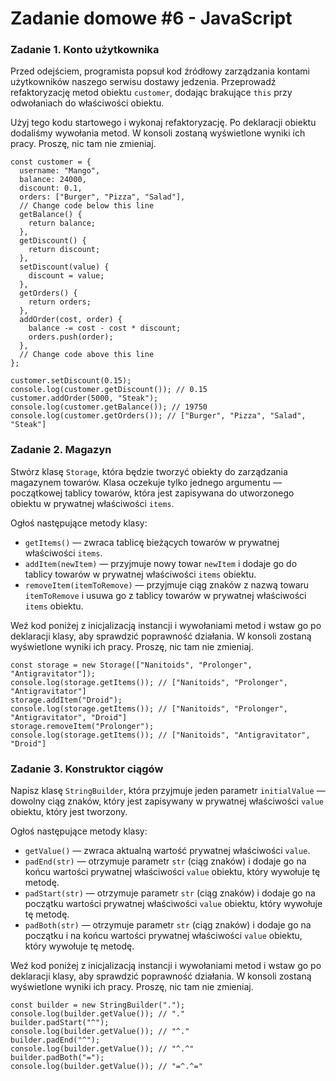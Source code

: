 # Zadanie domowe #6 - JavaScript

### Zadanie 1. Konto użytkownika

Przed odejściem, programista popsuł kod źródłowy zarządzania kontami użytkowników naszego serwisu dostawy jedzenia. Przeprowadź refaktoryzację metod obiektu `customer`, dodając brakujące `this` przy odwołaniach do właściwości obiektu.


Użyj tego kodu startowego i wykonaj refaktoryzację. Po deklaracji obiektu dodaliśmy wywołania metod. W konsoli zostaną wyświetlone wyniki ich pracy. Proszę, nic tam nie zmieniaj.
```
const customer = {
  username: "Mango",
  balance: 24000,
  discount: 0.1,
  orders: ["Burger", "Pizza", "Salad"],
  // Change code below this line
  getBalance() {
    return balance;
  },
  getDiscount() {
    return discount;
  },
  setDiscount(value) {
    discount = value;
  },
  getOrders() {
    return orders;
  },
  addOrder(cost, order) {
    balance -= cost - cost * discount;
    orders.push(order);
  },
  // Change code above this line
};

customer.setDiscount(0.15);
console.log(customer.getDiscount()); // 0.15
customer.addOrder(5000, "Steak");
console.log(customer.getBalance()); // 19750
console.log(customer.getOrders()); // ["Burger", "Pizza", "Salad", "Steak"]
```

### Zadanie 2. Magazyn

Stwórz klasę `Storage`, która będzie tworzyć obiekty do zarządzania magazynem towarów. Klasa oczekuje tylko jednego argumentu — początkowej tablicy towarów, która jest zapisywana do utworzonego obiektu w prywatnej właściwości `items`.



Ogłoś następujące metody klasy:

* `getItems()` — zwraca tablicę bieżących towarów w prywatnej właściwości `items`.
* `addItem(newItem)` — przyjmuje nowy towar `newItem` i dodaje go do tablicy towarów w prywatnej właściwości `items` obiektu.
* `removeItem(itemToRemove)` — przyjmuje ciąg znaków z nazwą towaru `itemToRemove` i usuwa go z tablicy towarów w prywatnej właściwości `items` obiektu.


Weź kod poniżej z inicjalizacją instancji i wywołaniami metod i wstaw go po deklaracji klasy, aby sprawdzić poprawność działania. W konsoli zostaną wyświetlone wyniki ich pracy. Proszę, nic tam nie zmieniaj.
```
const storage = new Storage(["Nanitoids", "Prolonger", "Antigravitator"]);
console.log(storage.getItems()); // ["Nanitoids", "Prolonger", "Antigravitator"]
storage.addItem("Droid");
console.log(storage.getItems()); // ["Nanitoids", "Prolonger", "Antigravitator", "Droid"]
storage.removeItem("Prolonger");
console.log(storage.getItems()); // ["Nanitoids", "Antigravitator", "Droid"]
```

### Zadanie 3. Konstruktor ciągów

Napisz klasę `StringBuilder`, która przyjmuje jeden parametr `initialValue` — dowolny ciąg znaków, który jest zapisywany w prywatnej właściwości `value` obiektu, który jest tworzony.



Ogłoś następujące metody klasy:

* `getValue()` — zwraca aktualną wartość prywatnej właściwości `value`.
* `padEnd(str)` — otrzymuje parametr `str` (ciąg znaków) i dodaje go na końcu wartości prywatnej właściwości `value` obiektu, który wywołuje tę metodę.
* `padStart(str)` — otrzymuje parametr `str` (ciąg znaków) i dodaje go na początku wartości prywatnej właściwości `value` obiektu, który wywołuje tę metodę.
* `padBoth(str)` — otrzymuje parametr `str` (ciąg znaków) i dodaje go na początku i na końcu wartości prywatnej właściwości `value` obiektu, który wywołuje tę metodę.


Weź kod poniżej z inicjalizacją instancji i wywołaniami metod i wstaw go po deklaracji klasy, aby sprawdzić poprawność działania. W konsoli zostaną wyświetlone wyniki ich pracy. Proszę, nic tam nie zmieniaj.
```
const builder = new StringBuilder(".");
console.log(builder.getValue()); // "."
builder.padStart("^");
console.log(builder.getValue()); // "^."
builder.padEnd("^");
console.log(builder.getValue()); // "^.^"
builder.padBoth("=");
console.log(builder.getValue()); // "=^.^="
```
